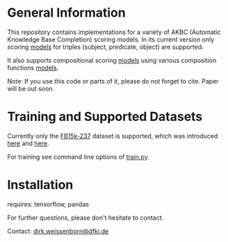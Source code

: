 # General Information

This repository contains implementations for a variety of AKBC 
(Automatic Knowledge Base Completion) scoring models. In its 
current version only scoring [models](model/models.py) for triples 
(subject, predicate, object) are supported.

It also supports compositional scoring [models](model/comp_models.py)
using various composition functions [models](model/comp_functions.py).

Note: If you use this code or parts of it, please do not forget to cite.
Paper will be out soon.

# Training and Supported Datasets

Currently only the [FB15k-237](http://research.microsoft.com/en-us/downloads/3a9bf02d-b791-4e95-b88d-389feef3e421/) 
dataset is supported, which was introduced [here](http://research.microsoft.com/apps/pubs/default.aspx?id=249127) 
and [here](http://research.microsoft.com/apps/pubs/default.aspx?id=254916).

For training see command line options of [train.py](train.py). 

# Installation

requires: tensorflow, pandas



For further questions, please don't hesitate to contact.

Contact: dirk.weissenborn@dfki.de


